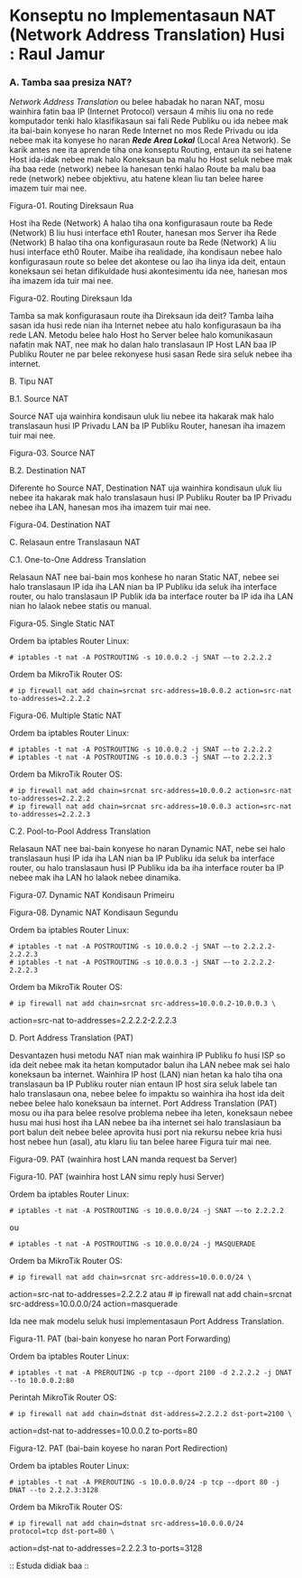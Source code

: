 Konseptu no Implementasaun NAT (Network Address Translation)  Husi : Raul Jamur
=============================================================


### A. Tamba saa presiza NAT?

_Network Address Translation_ ou belee habadak ho naran NAT, mosu wainhira fatin baa IP (Internet Protocol) versaun 4 mihis liu ona no rede komputador tenki halo klasifikasaun sai fali Rede Publiku ou ida nebee mak ita bai-bain konyese ho naran Rede Internet no mos Rede Privadu ou ida nebee mak ita konyese ho naran <strong>_Rede Area Lokal_</strong> (Local Area Network). Se karik antes nee ita aprende tiha ona  konseptu Routing, entaun ita sei hatene Host ida-idak nebee mak halo Koneksaun ba malu ho Host seluk nebee mak iha baa rede (network) nebee la hanesan tenki halao Route ba malu baa rede (network) nebee objektivu, atu hatene klean liu tan belee haree imazem tuir mai nee.


Figura-01. Routing Direksaun Rua

Host iha Rede (Network) A halao tiha ona konfigurasaun route ba Rede (Network) B liu husi interface eth1 Router, hanesan mos Server iha Rede (Network) B halao tiha ona konfigurasaun route ba Rede (Network) A liu husi interface eth0 Router.
Maibe iha realidade, iha kondisaun nebee halo konfigurasaun route so belee det akontese ou lao iha linya ida deit, entaun koneksaun sei hetan difikuldade husi akontesimentu ida nee, hanesan mos iha imazem ida tuir mai nee.


Figura-02. Routing Direksaun Ida

Tamba sa mak konfigurasaun route iha Direksaun ida deit? Tamba laiha sasan ida husi rede nian iha Internet nebee atu halo konfigurasaun ba iha rede LAN. Metodu belee halo Host ho Server belee halo komunikasaun nafatin mak NAT, nee mak ho dalan halo translasaun IP Host LAN baa IP Publiku Router ne par belee rekonyese husi sasan Rede sira seluk nebee iha internet.

B. Tipu NAT

B.1. Source NAT

Source NAT uja wainhira kondisaun uluk liu nebee ita hakarak mak halo translasaun husi IP Privadu LAN ba IP Publiku Router, hanesan iha imazem tuir mai nee.


Figura-03. Source NAT


B.2. Destination NAT

Diferente ho Source NAT, Destination NAT uja wainhira kondisaun uluk liu nebee ita hakarak mak halo translasaun husi IP Publiku Router ba IP Privadu nebee iha LAN, hanesan mos iha imazem tuir mai nee.


Figura-04. Destination NAT



C. Relasaun entre Translasaun NAT

C.1. One-to-One Address Translation

Relasaun NAT nee bai-bain mos konhese ho naran Static NAT, nebee sei halo translasaun IP ida iha LAN nian ba IP Publiku ida seluk iha interface router, ou halo translasaun IP Publik ida ba interface router ba IP ida iha LAN nian ho lalaok nebee statis ou manual.


Figura-05. Single Static NAT

Ordem ba iptables Router Linux:

    # iptables -t nat -A POSTROUTING -s 10.0.0.2 -j SNAT –-to 2.2.2.2

Ordem ba MikroTik Router OS:

    # ip firewall nat add chain=srcnat src-address=10.0.0.2 action=src-nat to-addresses=2.2.2.2


Figura-06. Multiple Static NAT

Ordem ba iptables Router Linux:

    # iptables -t nat -A POSTROUTING -s 10.0.0.2 -j SNAT –-to 2.2.2.2
    # iptables -t nat -A POSTROUTING -s 10.0.0.3 -j SNAT –-to 2.2.2.3

Ordem ba MikroTik Router OS:

    # ip firewall nat add chain=srcnat src-address=10.0.0.2 action=src-nat to-addresses=2.2.2.2
    # ip firewall nat add chain=srcnat src-address=10.0.0.3 action=src-nat to-addresses=2.2.2.3
C.2. Pool-to-Pool Address Translation

Relasaun NAT nee bai-bain konyese ho naran Dynamic NAT, nebe sei halo translasaun husi IP ida iha LAN nian ba IP Publiku ida seluk  ba interface router, ou halo translasaun husi IP Publiku ida ba iha interface router ba IP nebee mak iha LAN ho lalaok nebee dinamika.


Figura-07. Dynamic NAT Kondisaun Primeiru




Figura-08. Dynamic NAT Kondisaun Segundu


Ordem ba iptables Router Linux:

    # iptables -t nat -A POSTROUTING -s 10.0.0.2 -j SNAT –-to 2.2.2.2-2.2.2.3
    # iptables -t nat -A POSTROUTING -s 10.0.0.3 -j SNAT –-to 2.2.2.2-2.2.2.3

Ordem ba MikroTik Router OS:

    # ip firewall nat add chain=srcnat src-address=10.0.0.2-10.0.0.3 \
  action=src-nat to-addresses=2.2.2.2-2.2.2.3

D.  Port Address Translation (PAT)

Desvantazen husi metodu NAT nian mak wainhira IP Publiku fo husi ISP so ida deit nebee mak ita hetan komputador balun iha LAN nebee mak sei halo koneksaun ba internet. Wainhira IP host (LAN) nian hetan ka halo tiha ona translasaun ba IP Publiku router nian entaun IP host sira seluk labele tan halo translasaun ona, nebee belee fo impaktu so wainhira iha host ida deit nebee belee halo koneksaun ba internet. Port Address Translation (PAT) mosu ou iha para belee resolve problema nebee iha leten, koneksaun nebee husu  mai husi host iha LAN nebee ba iha internet sei halo translasiaun ba port balun deit nebee belee aprovita husi port nia rekursu nebee kria husi host nebee hun (asal), atu klaru liu tan belee haree Figura tuir mai nee.


Figura-09. PAT (wainhira host LAN manda request ba Server)



Figura-10. PAT (wainhira host LAN simu reply husi Server)

Ordem ba iptables Router Linux:

    # iptables -t nat -A POSTROUTING -s 10.0.0.0/24 -j SNAT –-to 2.2.2.2

ou

    # iptables -t nat -A POSTROUTING -s 10.0.0.0/24 -j MASQUERADE

Ordem ba MikroTik Router OS:

    # ip firewall nat add chain=srcnat src-address=10.0.0.0/24 \
  action=src-nat to-addresses=2.2.2.2
atau
    # ip firewall nat add chain=srcnat src-address=10.0.0.0/24 action=masquerade

Ida nee mak modelu seluk husi implementasaun Port Address Translation.


Figura-11. PAT (bai-bain konyese ho naran Port Forwarding)

Ordem ba iptables Router Linux:

    # iptables -t nat -A PREROUTING -p tcp --dport 2100 -d 2.2.2.2 -j DNAT --to 10.0.0.2:80

Perintah MikroTik Router OS:

    # ip firewall nat add chain=dstnat dst-address=2.2.2.2 dst-port=2100 \
  action=dst-nat to-addresses=10.0.0.2 to-ports=80



Figura-12. PAT (bai-bain koyese ho naran Port Redirection)

Ordem ba iptables Router Linux:

    # iptables -t nat -A PREROUTING -s 10.0.0.0/24 -p tcp --dport 80 -j DNAT --to 2.2.2.3:3128


Ordem ba MikroTik Router OS:

    # ip firewall nat add chain=dstnat src-address=10.0.0.0/24 protocol=tcp dst-port=80 \
  action=dst-nat to-addresses=2.2.2.3 to-ports=3128




:: Estuda didiak baa ::